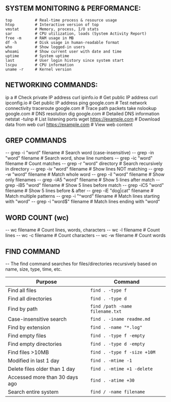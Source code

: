  SYSTEM MONITORING & PERFORMANCE:
 ---------------------------------


    top          # Real-time process & resource usage
    htop         # Interactive version of top
    vmstat       # Memory, process, I/O stats
    sar          # CPU utilization, loads (System Activity Report)
    free -m      # RAM usage in MB
    df -h        # Disk usage in human-readable format
    who          # Show logged-in users
    whoami       # Show current user with date and time
    uptime       # System uptime
    last         # User login history since system start
    lscpu        # CPU information
    uname -r     # Kernel version

NETWORKING COMMANDS:
-------------------

   ip a                  # Check private IP address
   curl ipinfo.io        # Get public IP address
   curl ipconfig.io      # Get public IP address
   ping google.com       # Test network connectivity
   traceroute google.com # Trace path packets take
   nslookup google.com   # DNS resolution
   dig google.com        # Detailed DNS information
   netstat -tulnp        # List listening ports
   wget https://example.com # Download data from web
   curl https://example.com # View web content

GREP COMMANDS
-------------

-- grep -i "word" filename       # Search word (case-insensitive)
-- grep -in "word" filename      # Search word, show line numbers
-- grep -ic "word" filename      # Count matches
-- grep -r "word" directory      # Search recursively in directory
-- grep -iv "word" filename      # Show lines NOT matching
-- grep -w "word" filename       # Match whole word
-- grep -il "word" filename      # Show only filenames
-- grep -iA5 "word" filename     # Show 5 lines after match
-- grep -iB5 "word" filename     # Show 5 lines before match
-- grep -iC5 "word" filename     # Show 5 lines before & after
-- grep -iE "dog|cat" filename   # Match multiple patterns
-- grep -i "^word" filename      # Match lines starting with "word"
-- grep -i "word$" filename      # Match lines ending with "word"


WORD COUNT (wc)
---------------
-- wc filename    # Count lines, words, characters
-- wc -l filename # Count lines
-- wc -c filename # Count characters
-- wc -w filename # Count words


FIND COMMAND
-------------

-- The find command searches for files/directories recursively based on name, size, type, time, etc.

| Purpose                        | Command                         |
| ------------------------------ | ------------------------------- |
| Find all files                 | `find . -type f`                |
| Find all directories           | `find . -type d`                |
| Find by path                   | `find /path -name filename.txt` |
| Case-insensitive search        | `find . -iname readme.md`       |
| Find by extension              | `find . -name "*.log"`          |
| Find empty files               | `find . -type f -empty`         |
| Find empty directories         | `find . -type d -empty`         |
| Find files >10MB               | `find . -type f -size +10M`     |
| Modified in last 1 day         | `find . -mtime -1`              |
| Delete files older than 1 day  | `find . -mtime +1 -delete`      |
| Accessed more than 30 days ago | `find . -atime +30`             |
| Search entire system           | `find / -name filename`         |
